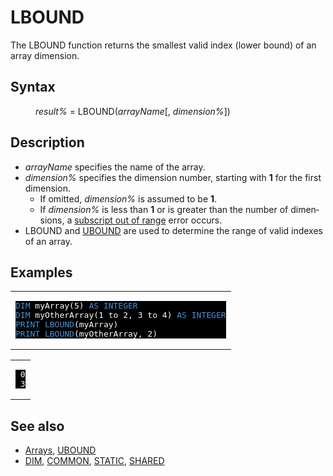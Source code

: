 <style>pre.codeide, pre.outputfixed, .outputcrt0 { background-color: #000 !important; color: #FFF !important; }</style><!DOCTYPE html>
<html class="client-nojs" dir="ltr" lang="en">
<head>
<title>LBOUND - QB64 Phoenix Edition Wiki</title>
</head>
<body class="mediawiki ltr sitedir-ltr mw-hide-empty-elt ns-0 ns-subject page-LBOUND rootpage-LBOUND skin-vector action-view skin-vector-legacy vector-feature-language-in-header-enabled vector-feature-language-in-main-page-header-disabled vector-feature-language-alert-in-sidebar-disabled vector-feature-sticky-header-disabled vector-feature-sticky-header-edit-disabled vector-feature-table-of-contents-disabled vector-feature-visual-enhancement-next-disabled">
<div class="mw-body" id="content" role="main">
<a id="top"></a>
<h1 class="firstHeading mw-first-heading" id="firstHeading"><span class="mw-page-title-main">LBOUND</span></h1>
<div class="vector-body" id="bodyContent">
<div class="mw-body-content mw-content-ltr" dir="ltr" id="mw-content-text" lang="en"><div class="mw-parser-output"><p>The <a class="mw-selflink selflink">LBOUND</a> function returns the smallest valid index (lower bound) of an array dimension.
</p>
<h2><span class="mw-headline" id="Syntax">Syntax</span></h2>
<dl><dd><i>result%</i> = <a class="mw-selflink selflink">LBOUND</a>(<i>arrayName</i>[, <i>dimension%</i>])</dd></dl>
<p>
</p>
<h2><span class="mw-headline" id="Description">Description</span></h2>
<ul><li><i>arrayName</i> specifies the name of the array.</li>
<li><i>dimension%</i> specifies the dimension number, starting with <b>1</b> for the first dimension.
<ul><li>If omitted, <i>dimension%</i> is assumed to be <b>1</b>.</li>
<li>If <i>dimension%</i> is less than <b>1</b> or is greater than the number of dimensions, a <a href="ERROR_Codes" title="ERROR Codes">subscript out of range</a> error occurs.</li></ul></li>
<li><a class="mw-selflink selflink">LBOUND</a> and <a href="UBOUND" title="UBOUND">UBOUND</a> are used to determine the range of valid indexes of an array.</li></ul>
<p>
</p>
<h2><span class="mw-headline" id="Examples">Examples</span></h2>
<table cellpadding="15px" width="100%">
<tbody><tr>
<td><pre class="codeide"><a href="DIM" title="DIM"><span style="color:#4593D8;">DIM</span></a> myArray(5) <a href="AS" title="AS"><span style="color:#4593D8;">AS</span></a> <a href="INTEGER" title="INTEGER"><span style="color:#4593D8;">INTEGER</span></a>
<a href="DIM" title="DIM"><span style="color:#4593D8;">DIM</span></a> myOtherArray(1 to 2, 3 to 4) <a href="AS" title="AS"><span style="color:#4593D8;">AS</span></a> <a href="INTEGER" title="INTEGER"><span style="color:#4593D8;">INTEGER</span></a>
<a href="PRINT" title="PRINT"><span style="color:#4593D8;">PRINT</span></a> <a class="mw-selflink selflink"><span style="color:#4593D8;">LBOUND</span></a>(myArray)
<a href="PRINT" title="PRINT"><span style="color:#4593D8;">PRINT</span></a> <a class="mw-selflink selflink"><span style="color:#4593D8;">LBOUND</span></a>(myOtherArray, 2)
</pre>
</td></tr></tbody></table>
<table cellpadding="15px" width="100%">
<tbody><tr>
<td><pre class="outputcrt0"> 0
 3
</pre>
</td></tr></tbody></table>
<p>
</p>
<h2><span class="mw-headline" id="See_also">See also</span></h2>
<ul><li><a href="Arrays" title="Arrays">Arrays</a>, <a href="UBOUND" title="UBOUND">UBOUND</a></li>
<li><a href="DIM" title="DIM">DIM</a>, <a href="COMMON" title="COMMON">COMMON</a>, <a href="STATIC" title="STATIC">STATIC</a>, <a href="SHARED" title="SHARED">SHARED</a></li></ul>
<p>
</p>
<!-- 
NewPP limit report
Cached time: 20240715034125
Cache expiry: 86400
Reduced expiry: false
Complications: [show‐toc]
CPU time usage: 0.027 seconds
Real time usage: 0.033 seconds
Preprocessor visited node count: 123/1000000
Post‐expand include size: 1316/2097152 bytes
Template argument size: 157/2097152 bytes
Highest expansion depth: 3/100
Expensive parser function count: 0/100
Unstrip recursion depth: 0/20
Unstrip post‐expand size: 0/5000000 bytes
-->
<!--
Transclusion expansion time report (%,ms,calls,template)
100.00%   19.850      1 -total
  9.95%    1.974     10 Template:Cl
  9.60%    1.905      1 Template:PageSyntax
  9.40%    1.865      1 Template:OutputStart
  9.17%    1.821      1 Template:PageSeeAlso
  9.17%    1.820      7 Template:Parameter
  8.51%    1.690      1 Template:CodeEnd
  7.95%    1.579      1 Template:PageNavigation
  7.25%    1.440      1 Template:PageDescription
  7.14%    1.418      1 Template:PageExamples
-->
<!-- Saved in parser cache with key qb64pnix_mw19894-mwmb_:pcache:idhash:484-0!canonical and timestamp 20240715034125 and revision id 2312.
 -->
</div>
</div>
</div>
</div>
</body>
</html>